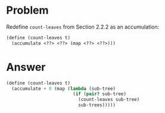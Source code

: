 # Problem

Redefine `count-leaves` from Section 2.2.2 as an accumulation:

```scheme
(define (count-leaves t)
  (accumulate <??> <??> (map <??> <??>)))
```

# Answer

```scheme
(define (count-leaves t)
  (accumulate + 0 (map (lambda (sub-tree)
                         (if (pair? sub-tree)
                           (count-leaves sub-tree)
                           sub-trees)))))
```
